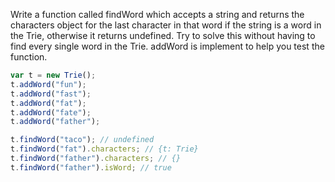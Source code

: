 Write a function called findWord which accepts a string and returns the characters object for the last character in that word if the string is a word in the Trie, otherwise it returns undefined. Try to solve this without having to find every single word in the Trie. addWord is implement to help you test the function.

```js
var t = new Trie();
t.addWord("fun");
t.addWord("fast");
t.addWord("fat");
t.addWord("fate");
t.addWord("father");

t.findWord("taco"); // undefined
t.findWord("fat").characters; // {t: Trie}
t.findWord("father").characters; // {}
t.findWord("father").isWord; // true
```
